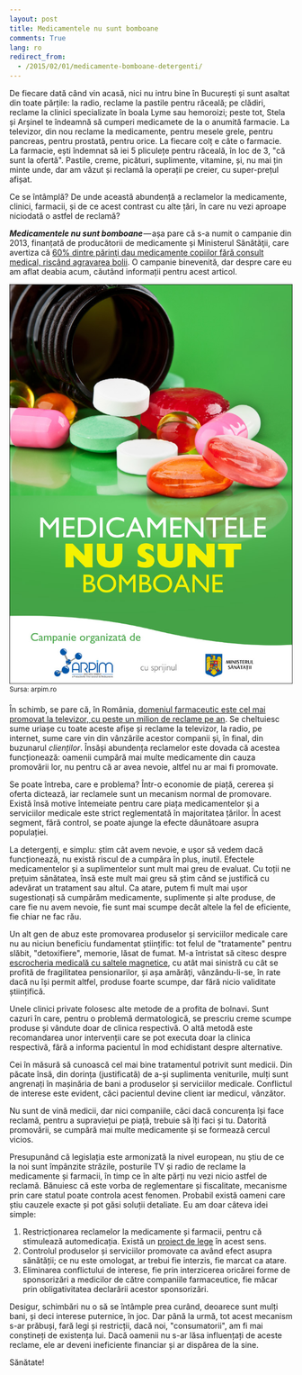 ```yaml
---
layout: post
title: Medicamentele nu sunt bomboane
comments: True
lang: ro
redirect_from:
  - /2015/02/01/medicamente-bomboane-detergenti/
---
```


De fiecare dată când vin acasă, nici nu intru bine în București și sunt asaltat din toate părțile: la radio, reclame la pastile pentru răceală; pe clădiri, reclame la clinici specializate în boala Lyme sau hemoroizi; peste tot, Stela și Arșinel te îndeamnă să cumperi medicamete de la o anumită farmacie. La televizor, din nou reclame la medicamente, pentru mesele grele, pentru pancreas, pentru prostată, pentru orice. La fiecare colț e câte o farmacie. La farmacie, ești îndemnat să iei 5 pliculețe pentru răceală, în loc de 3, "că sunt la ofertă". Pastile, creme, picături, suplimente, vitamine, și, nu mai țin minte unde, dar am văzut și reclamă la operații pe creier, cu super-prețul afișat.

Ce se întâmplă? De unde această abundență a reclamelor la medicamente, clinici, farmacii, și de ce acest contrast cu alte țări, în care nu vezi aproape niciodată o astfel de reclamă?

<!--more-->

***Medicamentele nu sunt bomboane*** — așa pare că s-a numit o campanie din 2013, finanțată de producătorii de medicamente și Ministerul Sănătăţii, care avertiza că [60% dintre părinţi dau medicamente copiilor fără consult medical, riscând agravarea bolii][1]. O campanie binevenită, dar despre care eu am aflat deabia acum, căutând informații pentru acest articol.

![Medicamentele nu sunt bomboane](/assets/medicamentele-nu-sunt-bomboane.jpg "Medicamentele nu sunt bomboane")
<sup>Sursa: arpim.ro</sup>

În schimb, se pare că, în România, [domeniul farmaceutic este cel mai promovat la televizor, cu peste un milion de reclame pe an][2]. Se cheltuiesc sume uriașe cu toate aceste afișe și reclame la televizor, la radio, pe internet, sume care vin din vânzările acestor companii și, în final, din buzunarul *clienților*. Însăși abundența reclamelor este dovada că acestea funcționează: oamenii cumpără mai multe medicamente din cauza promovării lor, nu pentru că ar avea nevoie, altfel nu ar mai fi promovate.

Se poate întreba, care e problema? Într-o economie de piață, cererea și oferta dictează, iar reclamele sunt un mecanism normal de promovare. Există însă motive întemeiate pentru care piața medicamentelor și a serviciilor medicale este strict reglementată în majoritatea țărilor. În acest segment, fără control, se poate ajunge la efecte dăunătoare asupra populației.

La detergenți, e simplu: știm cât avem nevoie, e ușor să vedem dacă funcționează, nu există riscul de a cumpăra în plus, inutil. Efectele medicamentelor și a suplimentelor sunt mult mai greu de evaluat. Cu toții ne prețuim sănătatea, însă este mult mai greu să știm când se justifică cu adevărat un tratament sau altul. Ca atare, putem fi mult mai ușor sugestionați să cumpărăm medicamente, suplimente și alte produse, de care fie nu avem nevoie, fie sunt mai scumpe decât altele la fel de eficiente, fie chiar ne fac rău.

Un alt gen de abuz este promovarea produselor și serviciilor medicale care nu au niciun beneficiu fundamentat științific: tot felul de "tratamente" pentru slăbit, "detoxifiere", memorie, lăsat de fumat. M-a întristat să citesc despre [escrocheria medicală cu saltele magnetice][3], cu atât mai sinistră cu cât se profită de fragilitatea pensionarilor, și așa amărâți, vânzându-li-se, în rate dacă nu își permit altfel, produse foarte scumpe, dar fără nicio validitate științifică.

Unele clinici private folosesc alte metode de a profita de bolnavi. Sunt cazuri în care, pentru o problemă dermatologică, se prescriu creme scumpe produse și vândute doar de clinica respectivă. O altă metodă este recomandarea unor intervenții care se pot executa doar la clinica respectivă, fără a informa pacientul în mod echidistant despre alternative.

Cei în măsură să cunoască cel mai bine tratamentul potrivit sunt medicii. Din păcate însă, din dorința (justificată) de a-și suplimenta veniturile, mulți sunt angrenați în mașinăria de bani a produselor și serviciilor medicale. Conflictul de interese este evident, căci pacientul devine client iar medicul, vânzător.

Nu sunt de vină medicii, dar nici companiile, căci dacă concurența își face reclamă, pentru a supraviețui pe piață, trebuie să îți faci și tu. Datorită promovării, se cumpără mai multe medicamente și se formează cercul vicios.

Presupunând că legislația este armonizată la nivel european, nu știu de ce la noi sunt împânzite străzile, posturile TV și radio de reclame la medicamente și farmacii, în timp ce în alte părți nu vezi nicio astfel de reclamă. Bănuiesc că este vorba de reglementare și fiscalitate, mecanisme prin care statul poate controla acest fenomen. Probabil există oameni care știu cauzele exacte și pot găsi soluții detaliate. Eu am doar câteva idei simple:

1. Restricționarea reclamelor la medicamente și farmacii, pentru că stimulează automedicația. Există un [proiect de lege][4] în acest sens.
2. Controlul produselor și serviciilor promovate ca având efect asupra sănătății; ce nu este omologat, ar trebui fie interzis, fie marcat ca atare.
3. Eliminarea conflictului de interese, fie prin interzicerea oricărei forme de sponsorizări a medicilor de către companiile farmaceutice, fie măcar prin obligativitatea declarării acestor sponsorizări.

Desigur, schimbări nu o să se întâmple prea curând, deoarece sunt mulți bani, și deci interese puternice, în joc. Dar până la urmă, tot acest mecanism s-ar prăbuși, fară legi și restricții, dacă noi, "consumatorii", am fi mai conștineți de existența lui. Dacă oamenii nu s-ar lăsa influențați de aceste reclame, ele ar deveni ineficiente financiar și ar dispărea de la sine.

Sănătate!

[1]: http://www.realitatea.net/medicamentele-nu-sunt-bomboane-ce-risti-daca-ii-dai-copilului-tau-pastile-fara-sa-mergi-la-medic_929864.html

[2]: http://www.paginademedia.ro/2014/02/publicitatea-tv-1-peste-un-milion-de-reclame-la-mancare-si-la-medicamente-intr-un-an-orange-vodafone-cosmote-si-romtelecom-cele-mai-promovate-marci-pe-tv-anul-trecut/

[3]: http://www.hotnews.ro/stiri-esential-18751822-escrocherii-medicale-saltele-magnetice.htm

[4]: http://www.hotnews.ro/stiri-politic-20356913-proiect-lege-care-prevede-interzicerea-publicitatii-explicite-medicamente-initiat-senator-udmr.htm
